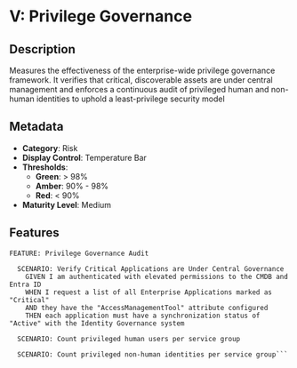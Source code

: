 # V: Privilege Governance

## Description

Measures the effectiveness of the enterprise-wide privilege governance framework. It verifies that critical, discoverable assets are under central management and enforces a continuous audit of privileged human and non-human identities to uphold a least-privilege security model

## Metadata
- **Category**: Risk
- **Display Control**: Temperature Bar
- **Thresholds**:
    - **Green**: > 98% 
    - **Amber**: 90% - 98% 
    - **Red**: < 90% 
- **Maturity Level**: Medium

## Features
```gherkin
FEATURE: Privilege Governance Audit

  SCENARIO: Verify Critical Applications are Under Central Governance
    GIVEN I am authenticated with elevated permissions to the CMDB and Entra ID
    WHEN I request a list of all Enterprise Applications marked as "Critical"
    AND they have the "AccessManagementTool" attribute configured
    THEN each application must have a synchronization status of "Active" with the Identity Governance system

  SCENARIO: Count privileged human users per service group

  SCENARIO: Count privileged non-human identities per service group```


